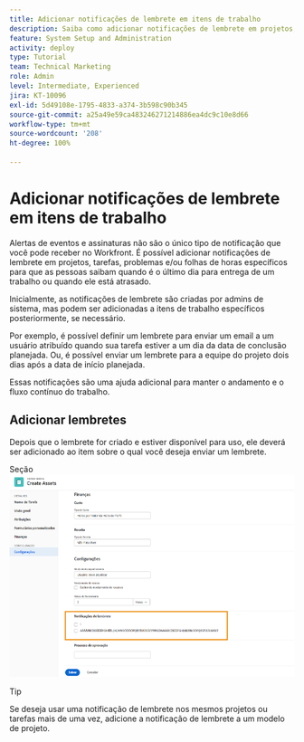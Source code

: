 ```yaml
---
title: Adicionar notificações de lembrete em itens de trabalho
description: Saiba como adicionar notificações de lembrete em projetos, tarefas, problemas ou folhas de horas para que as pessoas saibam quando é o último dia para entrega de um trabalho ou quando ele está atrasado.
feature: System Setup and Administration
activity: deploy
type: Tutorial
team: Technical Marketing
role: Admin
level: Intermediate, Experienced
jira: KT-10096
exl-id: 5d49108e-1795-4833-a374-3b598c90b345
source-git-commit: a25a49e59ca483246271214886ea4dc9c10e8d66
workflow-type: tm+mt
source-wordcount: '208'
ht-degree: 100%

---
```


# Adicionar notificações de lembrete em itens de trabalho

Alertas de eventos e assinaturas não são o único tipo de notificação que você pode receber no Workfront. É possível adicionar notificações de lembrete em projetos, tarefas, problemas e/ou folhas de horas específicos para que as pessoas saibam quando é o último dia para entrega de um trabalho ou quando ele está atrasado.

Inicialmente, as notificações de lembrete são criadas por admins de sistema, mas podem ser adicionadas a itens de trabalho específicos posteriormente, se necessário.

Por exemplo, é possível definir um lembrete para enviar um email a um usuário atribuído quando sua tarefa estiver a um dia da data de conclusão planejada. Ou, é possível enviar um lembrete para a equipe do projeto dois dias após a data de início planejada.

Essas notificações são uma ajuda adicional para manter o andamento e o fluxo contínuo do trabalho.

## Adicionar lembretes

Depois que o lembrete for criado e estiver disponível para uso, ele deverá ser adicionado ao item sobre o qual você deseja enviar um lembrete.

Seção ![[!UICONTROL Notificação de lembrete] na janela [!UICONTROL Editar tarefa]](assets/admin-fund-user-notifications-17.png)

>[!TIP]
>
>Se deseja usar uma notificação de lembrete nos mesmos projetos ou tarefas mais de uma vez, adicione a notificação de lembrete a um modelo de projeto.

<!---
learn more URLs
 Attach a reminder notification to an object
Automatic reminders vs. reminder notifications
--->

